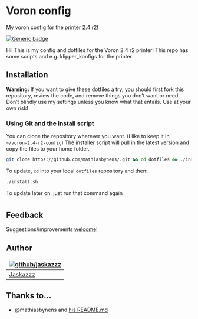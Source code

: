 # Voron config
My voron config for the printer 2.4 r2!

[![Generic badge](https://badgen.net/badge/icon/scripts?icon=github&label)](scripts)

Hi!
This is my config and dotfiles for the Voron 2.4 r2 printer!
This repo has some scripts and e.g. klipper_konfigs for the printer

## Installation

**Warning:** If you want to give these dotfiles a try, you should first fork this repository, review the code, and remove things you don’t want or need. Don’t blindly use my settings unless you know what that entails. Use at your own risk!

### Using Git and the install script

You can clone the repository wherever you want. (I like to keep it in `~/voron-2.4-r2-config`) The installer script will pull in the latest version and copy the files to your home folder.

```bash
git clone https://github.com/mathiasbynens/.git && cd dotfiles && ./install.sh
```

To update, `cd` into your local `dotfiles` repository and then:

```bash
./install.sh
```

To update later on, just run that command again
#


## Feedback

Suggestions/improvements
[welcome](https://github.com/mathiasbynens/dotfiles/issues)!

## Author

| [![github/jaskazzz](https://avatars.githubusercontent.com/u/122743464?v=4 )](https://github.com/jaskazzz "Follow jaskazzz on Github") |
|---|
| [Jaskazzz]([https://mathiasbynens.be/](https://github.com/jaskazzz)) |

## Thanks to…

* @mathiasbynens and [his README.md](https://github.com/mathiasbynens/dotfiles/blob/main/README.md)
